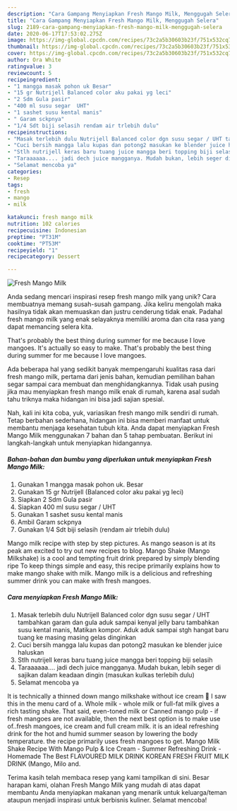 ```yaml
---
description: "Cara Gampang Menyiapkan Fresh Mango Milk, Menggugah Selera"
title: "Cara Gampang Menyiapkan Fresh Mango Milk, Menggugah Selera"
slug: 2189-cara-gampang-menyiapkan-fresh-mango-milk-menggugah-selera
date: 2020-06-17T17:53:02.275Z
image: https://img-global.cpcdn.com/recipes/73c2a5b30603b23f/751x532cq70/fresh-mango-milk-foto-resep-utama.jpg
thumbnail: https://img-global.cpcdn.com/recipes/73c2a5b30603b23f/751x532cq70/fresh-mango-milk-foto-resep-utama.jpg
cover: https://img-global.cpcdn.com/recipes/73c2a5b30603b23f/751x532cq70/fresh-mango-milk-foto-resep-utama.jpg
author: Ora White
ratingvalue: 3
reviewcount: 5
recipeingredient:
- "1 mangga masak pohon uk Besar"
- "15 gr Nutrijell Balanced color aku pakai yg leci"
- "2 Sdm Gula pasir"
- "400 ml susu segar  UHT"
- "1 sashet susu kental manis"
- " Garam sckpnya"
- "1/4 Sdt biji selasih rendam air trlebih dulu"
recipeinstructions:
- "Masak terlebih dulu Nutrijell Balanced color dgn susu segar / UHT tambahkan garam dan gula aduk sampai kenyal jelly baru tambahkan susu kental manis, Matikan kompor. Aduk aduk sampai stgh hangat baru tuang ke masing masing gelas dinginkan"
- "Cuci bersih mangga lalu kupas dan potong2 masukan ke blender juice haluskan"
- "Stlh nutrijell keras baru tuang juice mangga beri topping biji selasih"
- "Taraaaaaa.... jadi dech juice mangganya. Mudah bukan, lebih seger di sajikan dalam keadaan dingin (masukan kulkas terlebih dulu)"
- "Selamat mencoba ya"
categories:
- Resep
tags:
- fresh
- mango
- milk

katakunci: fresh mango milk 
nutrition: 102 calories
recipecuisine: Indonesian
preptime: "PT31M"
cooktime: "PT53M"
recipeyield: "1"
recipecategory: Dessert

---
```



![Fresh Mango Milk](https://img-global.cpcdn.com/recipes/73c2a5b30603b23f/751x532cq70/fresh-mango-milk-foto-resep-utama.jpg)

Anda sedang mencari inspirasi resep fresh mango milk yang unik? Cara membuatnya memang susah-susah gampang. Jika keliru mengolah maka hasilnya tidak akan memuaskan dan justru cenderung tidak enak. Padahal fresh mango milk yang enak selayaknya memiliki aroma dan cita rasa yang dapat memancing selera kita.

That&#39;s probably the best thing during summer for me because I love mangoes. It&#39;s actually so easy to make. That&#39;s probably the best thing during summer for me because I love mangoes.

Ada beberapa hal yang sedikit banyak mempengaruhi kualitas rasa dari fresh mango milk, pertama dari jenis bahan, kemudian pemilihan bahan segar sampai cara membuat dan menghidangkannya. Tidak usah pusing jika mau menyiapkan fresh mango milk enak di rumah, karena asal sudah tahu triknya maka hidangan ini bisa jadi sajian spesial.


Nah, kali ini kita coba, yuk, variasikan fresh mango milk sendiri di rumah. Tetap berbahan sederhana, hidangan ini bisa memberi manfaat untuk membantu menjaga kesehatan tubuh kita. Anda dapat menyiapkan Fresh Mango Milk menggunakan 7 bahan dan 5 tahap pembuatan. Berikut ini langkah-langkah untuk menyiapkan hidangannya.

<!--inarticleads1-->

##### Bahan-bahan dan bumbu yang diperlukan untuk menyiapkan Fresh Mango Milk:

1. Gunakan 1 mangga masak pohon uk. Besar
1. Gunakan 15 gr Nutrijell (Balanced color aku pakai yg leci)
1. Siapkan 2 Sdm Gula pasir
1. Siapkan 400 ml susu segar / UHT
1. Gunakan 1 sashet susu kental manis
1. Ambil  Garam sckpnya
1. Gunakan 1/4 Sdt biji selasih (rendam air trlebih dulu)


Mango milk recipe with step by step pictures. As mango season is at its peak am excited to try out new recipes to blog. Mango Shake (Mango Milkshake) is a cool and tempting fruit drink prepared by simply blending ripe To keep things simple and easy, this recipe primarily explains how to make mango shake with milk. Mango milk is a delicious and refreshing summer drink you can make with fresh mangoes. 

<!--inarticleads2-->

##### Cara menyiapkan Fresh Mango Milk:

1. Masak terlebih dulu Nutrijell Balanced color dgn susu segar / UHT tambahkan garam dan gula aduk sampai kenyal jelly baru tambahkan susu kental manis, Matikan kompor. Aduk aduk sampai stgh hangat baru tuang ke masing masing gelas dinginkan
1. Cuci bersih mangga lalu kupas dan potong2 masukan ke blender juice haluskan
1. Stlh nutrijell keras baru tuang juice mangga beri topping biji selasih
1. Taraaaaaa.... jadi dech juice mangganya. Mudah bukan, lebih seger di sajikan dalam keadaan dingin (masukan kulkas terlebih dulu)
1. Selamat mencoba ya


It is technically a thinned down mango milkshake without ice cream 🙂 I saw this in the menu card of a. Whole milk - whole milk or full-fat milk gives a rich tasting shake. That said, even-toned milk or Canned mango pulp - if fresh mangoes are not available, then the next best option is to make use of..fresh mangoes, ice cream and full cream milk. it is an ideal refreshing drink for the hot and humid summer season by lowering the body temperature. the recipe primarily uses fresh mangoes to get. Mango Milk Shake Recipe With Mango Pulp &amp; Ice Cream - Summer Refreshing Drink - Homemade The Best FLAVOURED MILK DRINK KOREAN FRESH FRUIT MILK DRINK (Mango, Milo and. 

Terima kasih telah membaca resep yang kami tampilkan di sini. Besar harapan kami, olahan Fresh Mango Milk yang mudah di atas dapat membantu Anda menyiapkan makanan yang menarik untuk keluarga/teman ataupun menjadi inspirasi untuk berbisnis kuliner. Selamat mencoba!
